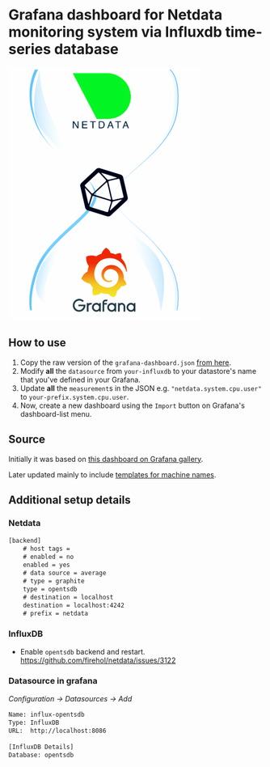 # Grafana dashboard for Netdata monitoring system via Influxdb time-series database

![dataflow](./flow.png)

## How to use

 1. Copy the raw version of the `grafana-dashboard.json` [from here](https://raw.githubusercontent.com/kmonsoor/netdata-influx-grafana/master/grafana-dashboard.json).
 2. Modify **all** the `datasource` from `your-influxdb` to your datastore's name that you've defined in your Grafana.
 3. Update **all** the `measurement`s in the JSON e.g. `"netdata.system.cpu.user"` to `your-prefix.system.cpu.user`.
 4. Now, create a new dashboard using the `Import` button on Grafana's dashboard-list menu.

## Source

Initially it was based on [this dashboard on Grafana gallery](https://grafana.com/dashboards/1295).

Later updated mainly to include [templates for machine names](https://grafana.com/dashboards/2701).

## Additional setup details

### Netdata

~~~~
[backend]
    # host tags =
    # enabled = no
    enabled = yes
    # data source = average
    # type = graphite
    type = opentsdb
    # destination = localhost
    destination = localhost:4242
    # prefix = netdata
~~~~

### InfluxDB

* Enable `opentsdb` backend and restart. https://github.com/firehol/netdata/issues/3122

### Datasource in grafana

_Configuration -> Datasources -> Add_

~~~~
Name: influx-opentsdb
Type: InfluxDB
URL:  http://localhost:8086

[InfluxDB Details]
Database: opentsdb
~~~~
